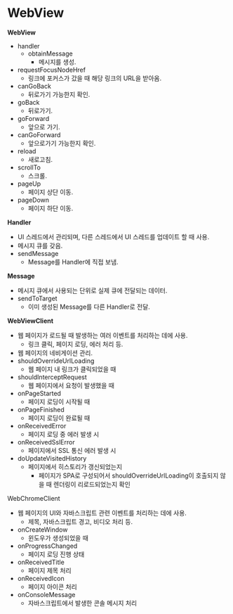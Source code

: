 # WebView

**WebView**

- handler
    - obtainMessage
        - 메시지를 생성.
- requestFocusNodeHref
    - 링크에 포커스가 갔을 때 해당 링크의 URL을 받아옴.
- canGoBack
    - 뒤로가기 가능한지 확인.
- goBack
    - 뒤로가기.
- goForward
    - 앞으로 가기.
- canGoForward
    - 앞으로가기 가능한지 확인.
- reload
    - 새로고침.
- scrollTo
    - 스크롤.
- pageUp
    - 페이지 상단 이동.
- pageDown
    - 페이지 하단 이동.

**Handler**

- UI 스레드에서 관리되며, 다른 스레드에서 UI 스레드를 업데이트 할 때 사용.
- 메시지 큐를 갖음.
- sendMessage
    - Message를 Handler에 직접 보냄.

**Message**

- 메시지 큐에서 사용되는 단위로 실제 큐에 전달되는 데이터.
- sendToTarget
    - 이미 생성된 Message를 다른 Handler로 전달.

**WebViewClient**

- 웹 페이지가 로드될 때 발생하는 여러 이벤트를 처리하는 데에 사용.
    - 링크 클릭, 페이지 로딩, 에러 처리 등.
- 웹 페이지의 네비게이션 관리.
- shouldOverrideUrlLoading
    - 웹 페이지 내 링크가 클릭되었을 때
- shouldInterceptRequest
    - 웹 페이지에서 요청이 발생했을 때
- onPageStarted
    - 페이지 로딩이 시작될 때
- onPageFinished
    - 페이지 로딩이 완료될 때
- onReceivedError
    - 페이지 로딩 중 에러 발생 시
- onReceivedSslError
    - 페이지에서 SSL 통신 에러 발생 시
- doUpdateVisitedHistory
    - 페이지에서 히스토리가 갱신되었는지
        - 페이지가 SPA로 구성되어서 shouldOverrideUrlLoading이 호출되지 않을 때 렌더링이 리로드되었는지 확인

WebChromeClient

- 웹 페이지의 UI와 자바스크립트 관련 이벤트를 처리하는 데에 사용.
    - 제목, 자바스크립트 경고, 비디오 처리 등.
- onCreateWindow
    - 윈도우가 생성되었을 때
- onProgressChanged
    - 페이지 로딩 진행 상태
- onReceivedTitle
    - 페이지 제목 처리
- onReceivedIcon
    - 페이지 아이콘 처리
- onConsoleMessage
    - 자바스크립트에서 발생한 콘솔 메시지 처리